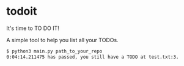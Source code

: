 # todoit

It's time to TO DO IT!

A simple tool to help you list all your TODOs.

```bash
$ python3 main.py path_to_your_repo
0:04:14.211475 has passed, you still have a TODO at test.txt:3.
```
